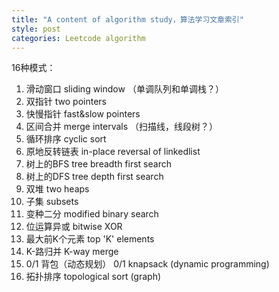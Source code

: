 ```yaml
---
title: "A content of algorithm study，算法学习文章索引"
style: post
categories: Leetcode algorithm
---
```


16种模式：

1. 滑动窗口 sliding window （单调队列和单调栈？）
2. 双指针 two pointers
3. 快慢指针 fast&slow pointers
4. 区间合并 merge intervals  （扫描线，线段树？）
5. 循环排序 cyclic sort
6. 原地反转链表 in-place reversal of linkedlist
7. 树上的BFS tree breadth first search
8. 树上的DFS tree depth first search
9. 双堆 two heaps
10. 子集 subsets
11. 变种二分 modified binary search
12. 位运算异或 bitwise XOR
13. 最大前K个元素 top 'K' elements
14. K-路归并 K-way merge
15. 0/1 背包（动态规划） 0/1 knapsack (dynamic programming)
16. 拓扑排序 topological sort (graph)